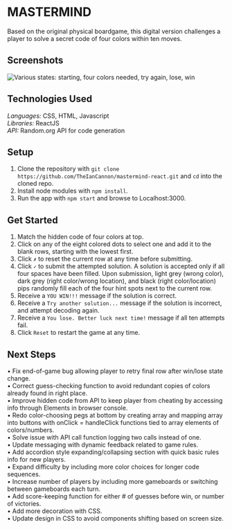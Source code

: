 # MASTERMIND #
Based on the original physical boardgame, this digital version challenges a player to solve a secret code of four colors within ten moves. 

## Screenshots ##
![Various states: starting, four colors needed, try again, lose, win](https://i.imgur.com/KZuxDOT.png)

## Technologies Used ##
_Languages:_ CSS, HTML, Javascript\
_Libraries:_ ReactJS\
_API:_ Random.org API for code generation

## Setup ##
1. Clone the repository with ```git clone https://github.com/TheIanCannon/mastermind-react.git``` and ```cd``` into the cloned repo.
2. Install node modules with ```npm install```.
3. Run the app with ```npm start``` and browse to Localhost:3000.

## Get Started ##
1. Match the hidden code of four colors at top.
2. Click on any of the eight colored dots to select one and add it to the blank rows, starting with the lowest first.
3. Click ```✗``` to reset the current row at any time before submitting.
4. Click ```✓``` to submit the attempted solution. A solution is accepted only if all four spaces have been filled. Upon submission, light grey (wrong color), dark grey (right color/wrong location), and black (right color/location) pips randomly fill each of the four hint spots next to the current row.
6. Receive a ```YOU WIN!!!``` message if the solution is correct. 
7. Receive a ```Try another solution...``` message if the solution is incorrect, and attempt decoding again.
8. Receive a ```You lose. Better luck next time!``` message if all ten attempts fail.
7. Click ```Reset``` to restart the game at any time.

## Next Steps ##
• Fix end-of-game bug allowing player to retry final row after win/lose state change.\
• Correct guess-checking function to avoid redundant copies of colors already found in right place.\
• Improve hidden code from API to keep player from cheating by accessing info through Elements in browser console.\
• Redo color-choosing pegs at bottom by creating array and mapping array into buttons with onClick = handleClick functions tied to array elements of colors/numbers.\
• Solve issue with API call function logging two calls instead of one.\
• Update messaging with dynamic feedback related to game rules.\
• Add accordion style expanding/collapsing section with quick basic rules info for new players.\
• Expand difficulty by including more color choices for longer code sequences.\
• Increase number of players by including more gameboards or switching between gameboards each turn.\
• Add score-keeping function for either # of guesses before win, or number of victories.\
• Add more decoration with CSS.\
• Update design in CSS to avoid components shifting based on screen size.